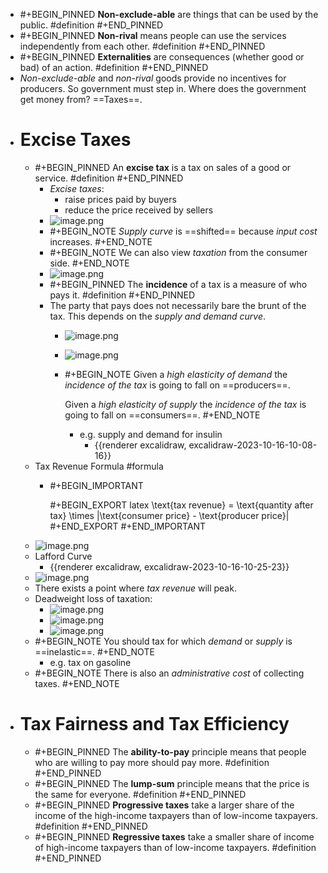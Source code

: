 - #+BEGIN_PINNED
  **Non-exclude-able** are things that can be used by the public. #definition 
  #+END_PINNED
- #+BEGIN_PINNED
  **Non-rival** means people can use the services independently from each other. #definition 
  #+END_PINNED
- #+BEGIN_PINNED
  **Externalities** are consequences (whether good or bad) of an action. #definition 
  #+END_PINNED
- *Non-exclude-able* and *non-rival* goods provide no incentives for producers. So government must step in. Where does the government get money from? ==Taxes==.
- # Excise Taxes
	- #+BEGIN_PINNED
	  An **excise tax** is a tax on sales of a good or service. #definition 
	  #+END_PINNED
		- *Excise taxes*:
			- raise prices paid by buyers
			- reduce the price received by sellers
		- ![image.png](../assets/image_1697440739538_0.png)
		- #+BEGIN_NOTE
		  *Supply curve* is ==shifted== because *input cost* increases.
		  #+END_NOTE
		- #+BEGIN_NOTE
		  We can also view *taxation* from the consumer side.
		  #+END_NOTE
		- ![image.png](../assets/image_1697440766257_0.png)
		- #+BEGIN_PINNED
		  The **incidence** of a tax is a measure of who pays it. #definition 
		  #+END_PINNED
		- The party that pays does not necessarily bare the brunt of the tax. This depends on the *supply and demand curve*.
			- ![image.png](../assets/image_1697443116469_0.png)
			- ![image.png](../assets/image_1697443344486_0.png)
			- #+BEGIN_NOTE
			  Given a *high elasticity of demand* the *incidence of the tax* is going to fall on ==producers==.
			  
			  Given a *high elasticity of supply* the *incidence of the tax* is going to fall on ==consumers==.
			  #+END_NOTE
				- e.g. supply and demand for insulin
					- {{renderer excalidraw, excalidraw-2023-10-16-10-08-16}}
	- Tax Revenue Formula #formula
		- #+BEGIN_IMPORTANT
		  
		  #+BEGIN_EXPORT latex
		  \text{tax revenue} = \text{quantity after tax} \times |\text{consumer price} - \text{producer price}|
		  #+END_EXPORT 
		  #+END_IMPORTANT
	- ![image.png](../assets/image_1697444365155_0.png)
	- Lafford Curve
		- {{renderer excalidraw, excalidraw-2023-10-16-10-25-23}}
	- ![image.png](../assets/image_1697445138109_0.png)
	- There exists a point where *tax revenue* will peak.
	- Deadweight loss of taxation:
		- ![image.png](../assets/image_1697445378050_0.png)
		- ![image.png](../assets/image_1697446058782_0.png)
		- ![image.png](../assets/image_1697446115109_0.png)
	- #+BEGIN_NOTE
	  You should tax for which *demand* or *supply* is ==inelastic==.
	  #+END_NOTE
		- e.g. tax on gasoline
	- #+BEGIN_NOTE
	  There is also an *administrative cost* of collecting taxes.
	  #+END_NOTE
- # Tax Fairness and Tax Efficiency
	- #+BEGIN_PINNED
	  The **ability-to-pay** principle means that people who are willing to pay more should pay more. #definition 
	  #+END_PINNED
	- #+BEGIN_PINNED
	  The **lump-sum** principle means that the price is the same for everyone. #definition 
	  #+END_PINNED
	- #+BEGIN_PINNED
	  **Progressive taxes** take a larger share of the income of the high-income taxpayers than of low-income taxpayers. #definition 
	  #+END_PINNED
	- #+BEGIN_PINNED
	  **Regressive taxes** take a smaller share of income of high-income taxpayers than of low-income taxpayers. #definition 
	  #+END_PINNED
